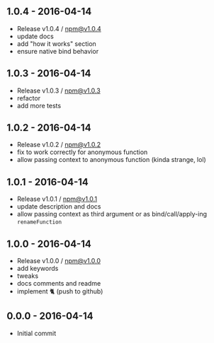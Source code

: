 

## 1.0.4 - 2016-04-14
- Release v1.0.4 / npm@v1.0.4
- update docs
- add "how it works" section
- ensure native bind behavior

## 1.0.3 - 2016-04-14
- Release v1.0.3 / npm@v1.0.3
- refactor
- add more tests

## 1.0.2 - 2016-04-14
- Release v1.0.2 / npm@v1.0.2
- fix to work correctly for anonymous function
- allow passing context to anonymous function (kinda strange, lol)

## 1.0.1 - 2016-04-14
- Release v1.0.1 / npm@v1.0.1
- update description and docs
- allow passing context as third argument or as bind/call/apply-ing `renameFunction`

## 1.0.0 - 2016-04-14
- Release v1.0.0 / npm@v1.0.0
- add keywords
- tweaks
- docs comments and readme
- implement :cat2: (push to github)

## 0.0.0 - 2016-04-14
- Initial commit